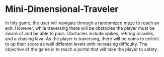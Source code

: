 # Mini-Dimensional-Traveler
In this game, the user will navigate through a randomized maze to reach an exit.  However, while traversing there will be obstacles the player must be aware of  and be able to pass. Obstacles include spikes, refiring missiles, and a chasing  lava. As the player is traversing, there will be coins to collect to up their  score as well different levels with increasing difficulty. The objective of the  game is to reach a portal that will take the player to safety. 
